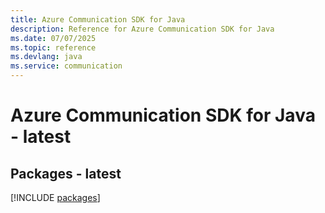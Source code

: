 ```yaml
---
title: Azure Communication SDK for Java
description: Reference for Azure Communication SDK for Java
ms.date: 07/07/2025
ms.topic: reference
ms.devlang: java
ms.service: communication
---
```

# Azure Communication SDK for Java - latest
## Packages - latest
[!INCLUDE [packages](communication-index.md)]